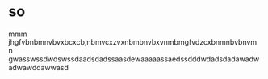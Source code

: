 # so
mmm
jhgfvbnbmnvbvxbcxcb,nbmvcxzvxnbmbnvbxvnmbmgfvdzcxbnmnbvbnvm n gwasswssdwdswssdaadsdadssaasdewaaaaassaedssdddwdadsdadawadwadwawddawwasd
